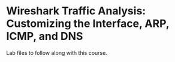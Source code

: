 # Wireshark Traffic Analysis: Customizing the Interface, ARP, ICMP, and DNS
Lab files to follow along with this course.
